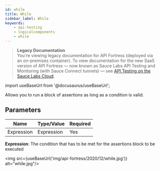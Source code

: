 ```yaml
---
id: while
title: While
sidebar_label: While
keywords:
    - api-testing
    - logicalcomponents
    - while
---
```


<head>
  <meta name="robots" content="noindex" />
</head>

>**Legacy Documentation**<br/>You're viewing legacy documentation for API Fortress (deployed via an on-premises container). To view documentation for the new SaaS version of API Fortress &#8212; now known as Sauce Labs API Testing and Monitoring (with Sauce Connect tunnels) &#8212; see [API Testing on the Sauce Labs Cloud](/api-testing/).

import useBaseUrl from '@docusaurus/useBaseUrl';

Allows you to run a block of assertions as long as a condition is valid.

## Parameters

| **Name** | **Type/Value** | **Required** |
| --- | --- | --- |
| Expression | Expression | Yes |

__Expression__: The condition that has to be met for the assertions block to be executed

<img src={useBaseUrl('img/api-fortress/2020/12/while.jpg')} alt="while.jpg"/>
